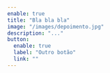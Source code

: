 ```yaml
---
enable: true
title: "Bla bla bla"
image: "/images/depoimento.jpg"
description: "..."
button:
  enable: true
  label: "Outro botão"
  link: ""
---
```

